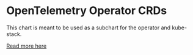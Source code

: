 # OpenTelemetry Operator CRDs

This chart is meant to be used as a subchart for the operator and kube-stack.

[Read more here](https://github.com/open-telemetry/opentelemetry-helm-charts/issues/677)
